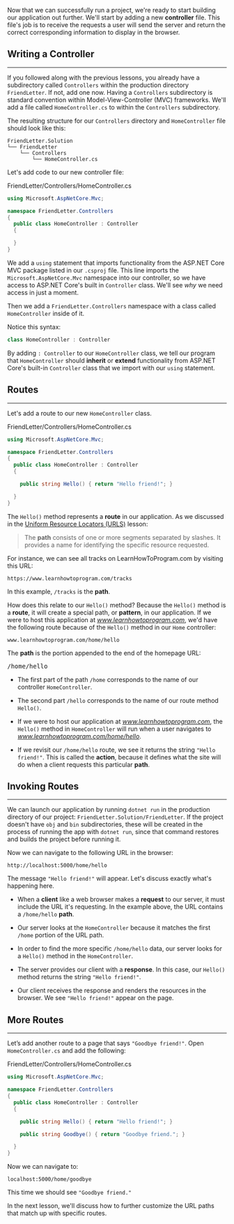Now that we can successfully run a project, we're ready to start building our application out further. We'll start by adding a new **controller** file. This file's job is to receive the requests a user will send the server and return the correct corresponding information to display in the browser.

## Writing a Controller
---

If you followed along with the previous lessons, you already have a subdirectory called `Controllers` within the production directory `FriendLetter`. If not, add one now. Having a `Controllers` subdirectory is standard convention within Model-View-Controller (MVC) frameworks. We'll add a file called `HomeController.cs` to within the `Controllers` subdirectory.

The resulting structure for our `Controllers` directory and `HomeController` file should look like this:

```
FriendLetter.Solution
└── FriendLetter
    └── Controllers
        └── HomeController.cs
```

Let's add code to our new controller file:

<div class="filename">FriendLetter/Controllers/HomeController.cs</div>

```csharp
using Microsoft.AspNetCore.Mvc;

namespace FriendLetter.Controllers
{
  public class HomeController : Controller
  {

  }
}
```

We add a `using` statement that imports functionality from the ASP.NET Core MVC package listed in our `.csproj` file. This line imports the `Microsoft.AspNetCore.Mvc` namespace into our controller, so we have access to ASP.NET Core's built in `Controller` class. We'll see _why_ we need access in just a moment.

Then we add a `FriendLetter.Controllers` namespace with a class called `HomeController` inside of it. 

Notice this syntax:

```cs
class HomeController : Controller
```

By adding `: Controller` to our `HomeController` class, we tell our program that `HomeController` should **inherit** or **extend** functionality from ASP.NET Core's built-in `Controller` class that we import with our `using` statement.

## Routes
---

Let's add a route to our new `HomeController` class.

<div class="filename">FriendLetter/Controllers/HomeController.cs</div>

```csharp
using Microsoft.AspNetCore.Mvc;

namespace FriendLetter.Controllers
{
  public class HomeController : Controller
  {

    public string Hello() { return "Hello friend!"; }

  }
}
```

The `Hello()` method represents a **route** in our application. As we discussed in the [Uniform Resource Locators (URLS)](/c-and-net/basic-web-applications/how-the-web-works-uniform-resource-locator) lesson:

> The **path** consists of one or more segments separated by slashes. It provides a name for identifying the specific resource requested.

For instance, we can see all tracks on LearnHowToProgram.com by visiting this URL:

```
https://www.learnhowtoprogram.com/tracks
```

In this example, `/tracks` is the **path**. 

How does this relate to our `Hello()` method? Because the `Hello()` method is a **route**, it will create a special path, or **pattern**, in our application. If we were to host this application at _www.learnhowtoprogram.com_, we'd have the following route because of the `Hello()` method in our `Home` controller:

```
www.learnhowtoprogram.com/home/hello
```

The **path** is the portion appended to the end of the homepage URL:

<pre>
/home/hello
</pre>

* The first part of the path `/home` corresponds to the name of our controller `HomeController`.

* The second part `/hello` corresponds to the name of our route method `Hello()`.

* If we were to host our application at _www.learnhowtoprogram.com_, the `Hello()` method in `HomeController` will run when a user navigates to _www.learnhowtoprogram.com/home/hello_.

* If we revisit our `/home/hello` route, we see it returns the string `"Hello friend!"`. This is called the **action**, because it defines what the site will do when a client requests this particular **path**.

## Invoking Routes
---

We can launch our application by running `dotnet run` in the production directory of our project: `FriendLetter.Solution/FriendLetter`. If the project doesn't have `obj` and `bin` subdirectories, these will be created in the process of running the app with `dotnet run`, since that command restores and builds the project before running it.

Now we can navigate to the following URL in the browser:

```
http://localhost:5000/home/hello
```

The message `"Hello friend!"` will appear. Let's discuss exactly what's happening here.

* When a **client** like a web browser makes a **request** to our server, it must include the URL it's requesting. In the example above, the URL contains a `/home/hello` **path**.

* Our server looks at the `HomeController` because it matches the first `/home` portion of the URL path.

* In order to find the more specific `/home/hello` data, our server looks for a `Hello()` method in the `HomeController`.

* The server provides our client with a **response**. In this case, our `Hello()` method returns the string `"Hello friend!"`.

* Our client receives the response and renders the resources in the browser. We see `"Hello friend!"` appear on the page.

## More Routes
---

Let’s add another route to a page that says `"Goodbye friend!"`. Open `HomeController.cs` and add the following:

<div class="filename">FriendLetter/Controllers/HomeController.cs</div>

```csharp
using Microsoft.AspNetCore.Mvc;

namespace FriendLetter.Controllers
{
  public class HomeController : Controller
  {

    public string Hello() { return "Hello friend!"; }

    public string Goodbye() { return "Goodbye friend."; }

  }
}
```

Now we can navigate to:

```
localhost:5000/home/goodbye
```

This time we should see `"Goodbye friend."`

In the next lesson, we'll discuss how to further customize the URL paths that match up with specific routes.
